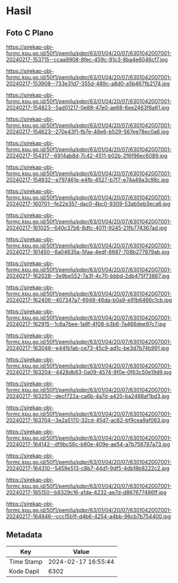 # Hasil

## Foto C Plano

https://sirekap-obj-formc.kpu.go.id/50f1/pemilu/pdpr/63/01/04/20/07/6301042007001-20240217-153715--ccaa9908-8fec-459c-91c3-8ba4e6046cf7.jpg

https://sirekap-obj-formc.kpu.go.id/50f1/pemilu/pdpr/63/01/04/20/07/6301042007001-20240217-153908--733e31d7-355d-489c-a8d0-a5b467fb2174.jpg

https://sirekap-obj-formc.kpu.go.id/50f1/pemilu/pdpr/63/01/04/20/07/6301042007001-20240217-154823--5ad01217-0e88-47e0-ae68-6ee2463f6a61.jpg

https://sirekap-obj-formc.kpu.go.id/50f1/pemilu/pdpr/63/01/04/20/07/6301042007001-20240217-154623--270e43f1-fb7e-48e6-b529-567ee78ec0a6.jpg

https://sirekap-obj-formc.kpu.go.id/50f1/pemilu/pdpr/63/01/04/20/07/6301042007001-20240217-154317--6914ab8d-7c42-4511-b02b-2f6f96ec6089.jpg

https://sirekap-obj-formc.kpu.go.id/50f1/pemilu/pdpr/63/01/04/20/07/6301042007001-20240217-154932--e797461e-e4fb-4527-b7f7-e74a49a3c98c.jpg

https://sirekap-obj-formc.kpu.go.id/50f1/pemilu/pdpr/63/01/04/20/07/6301042007001-20240217-160701--fe22e357-dac0-4bc0-9309-53ab5eb3eca6.jpg

https://sirekap-obj-formc.kpu.go.id/50f1/pemilu/pdpr/63/01/04/20/07/6301042007001-20240217-161025--640c37b6-8dfc-4011-9245-21fb774367ad.jpg

https://sirekap-obj-formc.kpu.go.id/50f1/pemilu/pdpr/63/01/04/20/07/6301042007001-20240217-161450--6a04635a-5faa-4edf-8687-708b277879ab.jpg

https://sirekap-obj-formc.kpu.go.id/50f1/pemilu/pdpr/63/01/04/20/07/6301042007001-20240217-162028--3e9be552-7a3f-4c70-bbbd-2db475f73867.jpg

https://sirekap-obj-formc.kpu.go.id/50f1/pemilu/pdpr/63/01/04/20/07/6301042007001-20240217-162406--407347a7-6948-46da-b0a9-e91b6466c1cb.jpg

https://sirekap-obj-formc.kpu.go.id/50f1/pemilu/pdpr/63/01/04/20/07/6301042007001-20240217-162915--1c6a7bee-1a8f-4f08-b3b6-7a466dee97c7.jpg

https://sirekap-obj-formc.kpu.go.id/50f1/pemilu/pdpr/63/01/04/20/07/6301042007001-20240217-163048--e44fb1ab-ce73-45c9-ad1c-be3d7b74b991.jpg

https://sirekap-obj-formc.kpu.go.id/50f1/pemilu/pdpr/63/01/04/20/07/6301042007001-20240217-163204--4428db63-0a09-4574-8f0e-0f63c50e19d9.jpg

https://sirekap-obj-formc.kpu.go.id/50f1/pemilu/pdpr/63/01/04/20/07/6301042007001-20240217-163250--decf722a-ca6b-4a7d-a420-ba2468af1bd3.jpg

https://sirekap-obj-formc.kpu.go.id/50f1/pemilu/pdpr/63/01/04/20/07/6301042007001-20240217-163704--3e2a5170-32cd-45d7-ac62-bf9cea9af063.jpg

https://sirekap-obj-formc.kpu.go.id/50f1/pemilu/pdpr/63/01/04/20/07/6301042007001-20240217-164142--df9bc56c-b80e-409e-ae54-a7b756787a73.jpg

https://sirekap-obj-formc.kpu.go.id/50f1/pemilu/pdpr/63/01/04/20/07/6301042007001-20240217-164310--5459e513-c8b7-44d1-9df5-4db18b8222c2.jpg

https://sirekap-obj-formc.kpu.go.id/50f1/pemilu/pdpr/63/01/04/20/07/6301042007001-20240217-165150--b8329c16-a1da-4232-ae7d-d867677486ff.jpg

https://sirekap-obj-formc.kpu.go.id/50f1/pemilu/pdpr/63/01/04/20/07/6301042007001-20240217-164946--ccc15b1f-d4b6-4254-a4bb-96cb7b754400.jpg


## Metadata

| Key        | Value               |
| ---------- | ------------------- |
| Time Stamp | 2024-02-17 16:55:44 |
| Kode Dapil | 6302                |



